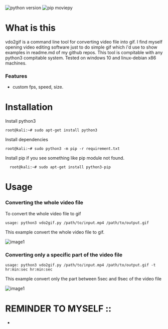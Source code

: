 ![python version](https://img.shields.io/badge/python-3.8-blue)
![pip moviepy](https://img.shields.io/badge/pip-moviepy-blue)

# What is this
  vdo2gif is a command line tool for converting video file into gif. I find myself opening video editing software just to do simple gif which i'd use to show examples in readme.md of my github repos. This tool is compitable with any python3 compitable system. Tested on windows 10 and linux-debian x86 machines.
### Features
 - custom fps, speed, size.
 
# Installation
  Install python3
  ```
  root@kali:~# sudo apt-get install python3
  ```
  Install dependencies 
  ```
  root@kali:~# sudo python3 -m pip -r requirement.txt
  ```
  Install pip if you see something like pip module not found.
  ```
    root@kali:~# sudo apt-get install python3-pip
  ```
  
 # Usage
 ### Converting the whole video file
 To convert the whole video file to gif
 ```
 usage: python3 vdo2gif.py /path/to/input.mp4 /path/to/output.gif 
 ```
This example convert the whole video file to gif.
 
 ![image1](./example/example1.gif)
 
 
 ### Converting only a specific part of the video file
  ```
 usage: python3 vdo2gif.py /path/to/input.mp4 /path/to/output.gif -t hr:min:sec hr:min:sec 
 ```
  This example convert only the part between 5sec and 9sec of the video file
  
 ![image1](./example/example2.gif)
  
  # REMINDER TO MYSELF ::
  -
